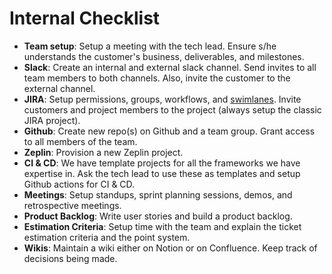# Internal Checklist

* **Team setup**: Setup a meeting with the tech lead. Ensure s/he understands the customer's business, deliverables, and milestones.
* **Slack**: Create an internal and external slack channel. Send invites to all team members to both channels. Also, invite the customer to the external channel.
* **JIRA**: Setup permissions, groups, workflows, and [swimlanes](../../engineering-playbook/project-management/jira/workflow.md). Invite customers and project members to the project \(always setup the classic JIRA project\).
* **Github**: Create new repo\(s\) on Github and a team group. Grant access to all members of the team.
* **Zeplin**: Provision a new Zeplin project.
* **CI & CD**: We have template projects for all the frameworks we have expertise in. Ask the tech lead to use these as templates and setup Github actions for CI & CD.
* **Meetings**: Setup standups, sprint planning sessions, demos, and retrospective meetings.
* **Product Backlog**: Write user stories and build a product backlog. 
* **Estimation Criteria**: Setup time with the team and explain the ticket estimation criteria and the point system. 
* **Wikis**: Maintain a wiki either on Notion or on Confluence. Keep track of decisions being made.

